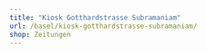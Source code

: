 ```yaml
---
title: "Kiosk Gotthardstrasse Subramaniam"
url: /basel/kiosk-gotthardstrasse-subramaniam/
shop: Zeitungen
---
```

